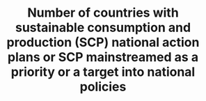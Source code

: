 ---
data_non_statistical: true
goal_meta_link: http://unstats.un.org/sdgs/files/metadata-compilation/Metadata-Goal-12.pdf
graph_title: Number of countries with sustainable consumption and production (SCP)
  national action plans or SCP mainstreamed as a priority or a target into national
  policies
graph_type: line
has_metadata: false
indicator: 12.1.1
indicator_name: Number of countries with sustainable consumption and production (SCP)
  national action plans or SCP mainstreamed as a priority or a target into national
  policies
indicator_sort_order: 12-01-01
indicator_variable: null
layout: indicator
national_geographical_coverage: United States
permalink: /12-1-1/
published: true
reporting_status: notstarted
sdg_goal: 12
source_active_1: true
source_notes_1: null
source_title_1: null
target: Implement the 10-year Framework of Programmes on Sustainable Consumption and
  Production Patterns, all countries taking action, with developed countries taking
  the lead, taking into account the development and capabilities of developing countries.
target_id: '12.1'
title: Number of countries with sustainable consumption and production (SCP) national
  action plans or SCP mainstreamed as a priority or a target into national policies
un_custodial_agency: UNEP
un_designated_tier: '2'
variable_description: null
variable_notes: null
---